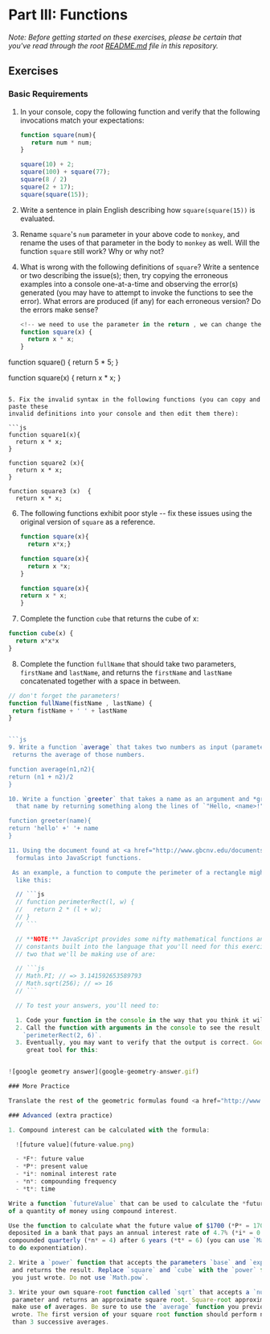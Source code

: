 # Part III: Functions

*Note: Before getting started on these exercises, please be certain that you've read through the root [README.md](../README.md) file in this repository.*

## Exercises

### Basic Requirements

1. In your console, copy the following function and verify
   that the following invocations match your expectations:

   ```js
   function square(num){
      return num * num;
   }

   square(10) + 2;
   square(100) + square(77);
   square(8 / 2)
   square(2 + 17);
   square(square(15));
   ```

2. Write a sentence in plain English describing how `square(square(15))` is
   evaluated.
  <!-- square of square 15 , (15*15)=225  * (15*15)=225  -->
3. Rename `square`'s `num` parameter in your above code to `monkey`, and
   rename the uses of that parameter in the body to `monkey` as well. Will the
   function `square` still work? Why or why not?

4. What is wrong with the following definitions of `square`? Write a sentence or
   two describing the issue(s); then, try copying the erroneous examples into a
   console one-at-a-time and observing the error(s) generated (you may have to
   attempt to invoke the functions to see the error). What errors are produced
   (if any) for each erroneous version? Do the errors make sense?

   ```js
   <!-- we need to use the parameter in the return , we can change the parameter to x or we change the x to monket -->
   function square(x) {
     return x * x;
   }
  <!-- "we can't put number in the parameter we can change the 5 to n or we remove the parameter it will works "  -->
   function square() {
     return 5 * 5;
   }
  <!--" we can't use ("") in the parameter"-->
   function square(x) {
     return x * x;
   }
   ```

5. Fix the invalid syntax in the following functions (you can copy and paste these
   invalid definitions into your console and then edit them there):

   ```js
   function square1(x){
     return x * x;
   }

   function square2 (x){
     return x * x;
   }

   function square3 (x)  {
     return x * x;
   ```

6. The following functions exhibit poor style -- fix these issues using the
   original version of `square` as a reference.

   ```js
   function square(x){
     return x*x;}

   function square(x){ 
     return x *x;
   }

   function square(x){
   return x * x;
   }
   ```

7. Complete the function `cube` that returns the cube of x:

  ```js
  function cube(x) {
    return x*x*x
  }
  ```

8. Complete the function `fullName` that should take two parameters, `firstName`
   and `lastName`, and returns the `firstName` and `lastName` concatenated
   together with a space in between.

  ```js
  // don't forget the parameters!
  function fullName(fistName , lastName) {
   return fistName + ' ' + lastName
  }


```js
9. Write a function `average` that takes two numbers as input (parameters), and
   returns the average of those numbers.

function average(n1,n2){
  return (n1 + n2)/2
}

10. Write a function `greeter` that takes a name as an argument and *greets*
    that name by returning something along the lines of `"Hello, <name>!"` -->

function greeter(name){
return 'hello' +' '+ name
}

11. Using the document found at <a href="http://www.gbcnv.edu/documents/ASC/docs/00000005.pdf" target="_blank">this link</a>, translate the first page of geometric
    formulas into JavaScript functions.

   As an example, a function to compute the perimeter of a rectangle might look
    like this: 

    // ```js
    // function perimeterRect(l, w) {
    //   return 2 * (l + w);
    // }
    // ```

    // **NOTE:** JavaScript provides some nifty mathematical functions and
    // constants built into the language that you'll need for this exercise. The
    // two that we'll be making use of are:

    // ```js
    // Math.PI; // => 3.141592653589793
    // Math.sqrt(256); // => 16
    // ```

    // To test your answers, you'll need to:

    1. Code your function in the console in the way that you think it will work
    2. Call the function with arguments in the console to see the result, e.g.
      `perimeterRect(2, 6)`.
    3. Eventually, you may want to verify that the output is correct. Google is a
       great tool for this:


![google geometry answer](google-geometry-answer.gif)

### More Practice

Translate the rest of the geometric formulas found <a href="http://www.gbcnv.edu/documents/ASC/docs/00000005.pdf" target="_blank">here</a> into JavaScript functions.

### Advanced (extra practice)

1. Compound interest can be calculated with the formula:

    ![future value](future-value.png)

    - *F*: future value
    - *P*: present value
    - *i*: nominal interest rate
    - *n*: compounding frequency
    - *t*: time

  Write a function `futureValue` that can be used to calculate the *future value*
  of a quantity of money using compound interest.

  Use the function to calculate what the future value of $1700 (*P* = 1700)
  deposited in a bank that pays an annual interest rate of 4.7% (*i* = 0.047),
  compounded quarterly (*n* = 4) after 6 years (*t* = 6) (you can use `Math.pow`
  to do exponentiation).

2. Write a `power` function that accepts the parameters `base` and `exponent`
   and returns the result. Replace `square` and `cube` with the `power` function
   you just wrote. Do not use `Math.pow`.

3. Write your own square-root function called `sqrt` that accepts a `number`
   parameter and returns an approximate square root. Square-root approximations
   make use of averages. Be sure to use the `average` function you previously
   wrote. The first version of your square root function should perform no more
   than 3 successive averages.

